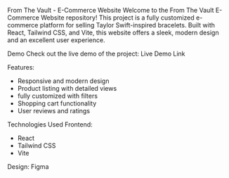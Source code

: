 From The Vault -  E-Commerce Website
Welcome to the From The Vault E-Commerce Website repository! This project is a fully customized e-commerce platform for selling Taylor Swift-inspired bracelets. Built with React, Tailwind CSS, and Vite, this website offers a sleek, modern design and an excellent user experience.

Demo
Check out the live demo of the project: Live Demo Link

Features:
- Responsive and modern design
- Product listing with detailed views
- fully customized with filters
- Shopping cart functionality
- User reviews and ratings

Technologies Used
Frontend:
- React
- Tailwind CSS
- Vite

Design:
Figma
